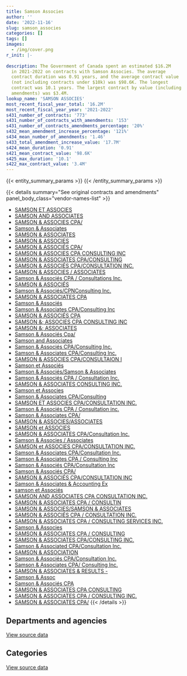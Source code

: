 ```yaml
---
title: Samson Associes
author: ''
date: '2022-11-16'
slug: samson_associes
categories: []
tags: []
images:
  - /img/cover.png
r_init: |-
  
description: The Government of Canada spent an estimated $16.2M
  in 2021-2022 on contracts with Samson Associes. The average
  contract duration was 0.91 years, and the average contract value
  (not including contracts under $10k) was $98.6K. The longest
  contract was 10.1 years. The largest contract by value (including
  amendments) was $3.4M.
lookup_name: 'SAMSON ASSOCIES'
most_recent_fiscal_year_total: '16.2M'
most_recent_fiscal_year_year: '2021-2022'
s431_number_of_contracts: '773'
s431_number_of_contracts_with_amendments: '153'
s431_number_of_contracts_amendments_percentage: '20%'
s432_mean_amendment_increase_percentage: '121%'
s434_mean_number_of_amendments: '1.46'
s433_total_amendment_increase_value: '17.7M'
s424_mean_duration: '0.91'
s421_mean_contract_value: '98.6K'
s425_max_duration: '10.1'
s422_max_contract_value: '3.4M'
---
```


<script src="/rmarkdown-libs/htmlwidgets/htmlwidgets.js"></script>
<link href="/rmarkdown-libs/datatables-css/datatables-crosstalk.css" rel="stylesheet" />
<script src="/rmarkdown-libs/datatables-binding/datatables.js"></script>
<script src="/rmarkdown-libs/jquery/jquery-3.6.0.min.js"></script>
<link href="/rmarkdown-libs/dt-core-bootstrap/css/dataTables.bootstrap.min.css" rel="stylesheet" />
<link href="/rmarkdown-libs/dt-core-bootstrap/css/dataTables.bootstrap.extra.css" rel="stylesheet" />
<script src="/rmarkdown-libs/dt-core-bootstrap/js/jquery.dataTables.min.js"></script>
<script src="/rmarkdown-libs/dt-core-bootstrap/js/dataTables.bootstrap.min.js"></script>
<link href="/rmarkdown-libs/crosstalk/css/crosstalk.min.css" rel="stylesheet" />
<script src="/rmarkdown-libs/crosstalk/js/crosstalk.min.js"></script>
<script src="/rmarkdown-libs/htmlwidgets/htmlwidgets.js"></script>
<link href="/rmarkdown-libs/datatables-css/datatables-crosstalk.css" rel="stylesheet" />
<script src="/rmarkdown-libs/datatables-binding/datatables.js"></script>
<script src="/rmarkdown-libs/jquery/jquery-3.6.0.min.js"></script>
<link href="/rmarkdown-libs/dt-core-bootstrap/css/dataTables.bootstrap.min.css" rel="stylesheet" />
<link href="/rmarkdown-libs/dt-core-bootstrap/css/dataTables.bootstrap.extra.css" rel="stylesheet" />
<script src="/rmarkdown-libs/dt-core-bootstrap/js/jquery.dataTables.min.js"></script>
<script src="/rmarkdown-libs/dt-core-bootstrap/js/dataTables.bootstrap.min.js"></script>
<link href="/rmarkdown-libs/crosstalk/css/crosstalk.min.css" rel="stylesheet" />
<script src="/rmarkdown-libs/crosstalk/js/crosstalk.min.js"></script>

{{< entity_summary_params >}}
{{< /entity_summary_params >}}

{{< details summary="See original contracts and amendments" panel_body_class="vendor-names-list" >}}
- [SAMSON ET ASSOCIES](https://search.open.canada.ca/en/ct/?sort=contract_value_f%20desc&page=1&search_text=%22SAMSON%20ET%20ASSOCIES%22)
- [SAMSON AND ASSOCIATES](https://search.open.canada.ca/en/ct/?sort=contract_value_f%20desc&page=1&search_text=%22SAMSON%20AND%20ASSOCIATES%22)
- [SAMSON & ASSOCIES CPA/](https://search.open.canada.ca/en/ct/?sort=contract_value_f%20desc&page=1&search_text=%22SAMSON%20%26%20ASSOCIES%20CPA%2f%22)
- [Samson & Associates](https://search.open.canada.ca/en/ct/?sort=contract_value_f%20desc&page=1&search_text=%22Samson%20%26%20Associates%22)
- [SAMSON & ASSOCIATES](https://search.open.canada.ca/en/ct/?sort=contract_value_f%20desc&page=1&search_text=%22SAMSON%20%26%20ASSOCIATES%22)
- [SAMSON & ASSOCIES](https://search.open.canada.ca/en/ct/?sort=contract_value_f%20desc&page=1&search_text=%22SAMSON%20%26%20ASSOCIES%22)
- [SAMSON & ASSOCIÉS CPA/](https://search.open.canada.ca/en/ct/?sort=contract_value_f%20desc&page=1&search_text=%22SAMSON%20%26%20ASSOCI%c3%89S%20CPA%2f%22)
- [SAMSON & ASSOCIES CPA CONSULTING INC](https://search.open.canada.ca/en/ct/?sort=contract_value_f%20desc&page=1&search_text=%22SAMSON%20%26%20ASSOCIES%20CPA%20CONSULTING%20INC%22)
- [SAMSON & ASSOCIATES CPA/CONSULTING](https://search.open.canada.ca/en/ct/?sort=contract_value_f%20desc&page=1&search_text=%22SAMSON%20%26%20ASSOCIATES%20CPA%2fCONSULTING%22)
- [SAMSON & ASSOCIÉS CPA/CONSULTATION INC.](https://search.open.canada.ca/en/ct/?sort=contract_value_f%20desc&page=1&search_text=%22SAMSON%20%26%20ASSOCI%c3%89S%20CPA%2fCONSULTATION%20INC.%22)
- [SAMSON & ASSOCIES / ASSOCIATES](https://search.open.canada.ca/en/ct/?sort=contract_value_f%20desc&page=1&search_text=%22SAMSON%20%26%20ASSOCIES%20%2f%20ASSOCIATES%22)
- [Samson & Associés CPA / Consultations Inc.](https://search.open.canada.ca/en/ct/?sort=contract_value_f%20desc&page=1&search_text=%22Samson%20%26%20Associ%c3%a9s%20CPA%20%2f%20Consultations%20Inc.%22)
- [SAMSON & ASSOCIÉS](https://search.open.canada.ca/en/ct/?sort=contract_value_f%20desc&page=1&search_text=%22SAMSON%20%26%20ASSOCI%c3%89S%22)
- [Samson & Associés/CPNConsulting Inc.](https://search.open.canada.ca/en/ct/?sort=contract_value_f%20desc&page=1&search_text=%22Samson%20%26%20Associ%c3%a9s%2fCPNConsulting%20Inc.%22)
- [SAMSON & ASSOCIATES CPA](https://search.open.canada.ca/en/ct/?sort=contract_value_f%20desc&page=1&search_text=%22SAMSON%20%26%20ASSOCIATES%20CPA%22)
- [Samson & Associés](https://search.open.canada.ca/en/ct/?sort=contract_value_f%20desc&page=1&search_text=%22Samson%20%26%20Associ%c3%a9s%22)
- [Samson & Associates CPA/Consulting Inc](https://search.open.canada.ca/en/ct/?sort=contract_value_f%20desc&page=1&search_text=%22Samson%20%26%20Associates%20CPA%2fConsulting%20Inc%22)
- [SAMSON & ASSOCIÉS CPA](https://search.open.canada.ca/en/ct/?sort=contract_value_f%20desc&page=1&search_text=%22SAMSON%20%26%20ASSOCI%c3%89S%20CPA%22)
- [SAMSON &; ASSOCIES CPA CONSULTING INC](https://search.open.canada.ca/en/ct/?sort=contract_value_f%20desc&page=1&search_text=%22SAMSON%20%26%3b%20ASSOCIES%20CPA%20CONSULTING%20INC%22)
- [SAMSON &; ASSOCIATES](https://search.open.canada.ca/en/ct/?sort=contract_value_f%20desc&page=1&search_text=%22SAMSON%20%26%3b%20ASSOCIATES%22)
- [Samson & Associés Cpa/](https://search.open.canada.ca/en/ct/?sort=contract_value_f%20desc&page=1&search_text=%22Samson%20%26%20Associ%c3%a9s%20Cpa%2f%22)
- [Samson and Associates](https://search.open.canada.ca/en/ct/?sort=contract_value_f%20desc&page=1&search_text=%22Samson%20and%20Associates%22)
- [Samson & Associés CPA/Consulting Inc.](https://search.open.canada.ca/en/ct/?sort=contract_value_f%20desc&page=1&search_text=%22Samson%20%26%20Associ%c3%a9s%20CPA%2fConsulting%20Inc.%22)
- [Samson & Associates CPA/Consulting Inc.](https://search.open.canada.ca/en/ct/?sort=contract_value_f%20desc&page=1&search_text=%22Samson%20%26%20Associates%20CPA%2fConsulting%20Inc.%22)
- [SAMSON & ASSOCIES CPA/CONSULTAION I](https://search.open.canada.ca/en/ct/?sort=contract_value_f%20desc&page=1&search_text=%22SAMSON%20%26%20ASSOCIES%20CPA%2fCONSULTAION%20I%22)
- [Samson et Associés](https://search.open.canada.ca/en/ct/?sort=contract_value_f%20desc&page=1&search_text=%22Samson%20et%20Associ%c3%a9s%22)
- [Samson & Associés/Samson & Associates](https://search.open.canada.ca/en/ct/?sort=contract_value_f%20desc&page=1&search_text=%22Samson%20%26%20Associ%c3%a9s%2fSamson%20%26%20Associates%22)
- [Samson & Associés CPA / Consultation Inc.](https://search.open.canada.ca/en/ct/?sort=contract_value_f%20desc&page=1&search_text=%22Samson%20%26%20Associ%c3%a9s%20CPA%20%2f%20Consultation%20Inc.%22)
- [SAMSON & ASSOCIATES CONSULTING INC.](https://search.open.canada.ca/en/ct/?sort=contract_value_f%20desc&page=1&search_text=%22SAMSON%20%26%20ASSOCIATES%20CONSULTING%20INC.%22)
- [Samson et Associes](https://search.open.canada.ca/en/ct/?sort=contract_value_f%20desc&page=1&search_text=%22Samson%20et%20Associes%22)
- [Samson & Associates CPA/Consulting](https://search.open.canada.ca/en/ct/?sort=contract_value_f%20desc&page=1&search_text=%22Samson%20%26%20Associates%20CPA%2fConsulting%22)
- [SAMSON ET ASSOCIES CPA/CONSULTATION INC.](https://search.open.canada.ca/en/ct/?sort=contract_value_f%20desc&page=1&search_text=%22SAMSON%20ET%20ASSOCIES%20CPA%2fCONSULTATION%20INC.%22)
- [Samson & Associés CPA / Consultation inc.](https://search.open.canada.ca/en/ct/?sort=contract_value_f%20desc&page=1&search_text=%22Samson%20%26%20Associ%c3%a9s%20CPA%20%2f%20Consultation%20inc.%22)
- [Samson & Associates CPA/](https://search.open.canada.ca/en/ct/?sort=contract_value_f%20desc&page=1&search_text=%22Samson%20%26%20Associates%20CPA%2f%22)
- [SAMSON & ASSOCIES/ASSOCIATES](https://search.open.canada.ca/en/ct/?sort=contract_value_f%20desc&page=1&search_text=%22SAMSON%20%26%20ASSOCIES%2fASSOCIATES%22)
- [SAMSON et ASSOCIES](https://search.open.canada.ca/en/ct/?sort=contract_value_f%20desc&page=1&search_text=%22SAMSON%20et%20ASSOCIES%22)
- [SAMSON & ASSOCIATES CPA/Consultation Inc.](https://search.open.canada.ca/en/ct/?sort=contract_value_f%20desc&page=1&search_text=%22SAMSON%20%26%20ASSOCIATES%20CPA%2fConsultation%20Inc.%22)
- [Samson & Associes / Associates](https://search.open.canada.ca/en/ct/?sort=contract_value_f%20desc&page=1&search_text=%22Samson%20%26%20Associes%20%2f%20Associates%22)
- [SAMSON et ASSOCIES CPA/CONSULTATION INC.](https://search.open.canada.ca/en/ct/?sort=contract_value_f%20desc&page=1&search_text=%22SAMSON%20et%20ASSOCIES%20CPA%2fCONSULTATION%20INC.%22)
- [Samson & Associates CPA/Consultation Inc.](https://search.open.canada.ca/en/ct/?sort=contract_value_f%20desc&page=1&search_text=%22Samson%20%26%20Associates%20CPA%2fConsultation%20Inc.%22)
- [Samson & Associates CPA / Consulting Inc](https://search.open.canada.ca/en/ct/?sort=contract_value_f%20desc&page=1&search_text=%22Samson%20%26%20Associates%20CPA%20%2f%20Consulting%20Inc%22)
- [Samson & Associés CPA/Consultation Inc](https://search.open.canada.ca/en/ct/?sort=contract_value_f%20desc&page=1&search_text=%22Samson%20%26%20Associ%c3%a9s%20CPA%2fConsultation%20Inc%22)
- [Samson & Associés CPA/](https://search.open.canada.ca/en/ct/?sort=contract_value_f%20desc&page=1&search_text=%22Samson%20%26%20Associ%c3%a9s%20CPA%2f%22)
- [SAMSON & ASSOCIÉS CPA/CONSULTATION INC](https://search.open.canada.ca/en/ct/?sort=contract_value_f%20desc&page=1&search_text=%22SAMSON%20%26%20ASSOCI%c3%89S%20CPA%2fCONSULTATION%20INC%22)
- [Samson & Associates & Accounting Ex](https://search.open.canada.ca/en/ct/?sort=contract_value_f%20desc&page=1&search_text=%22Samson%20%26%20Associates%20%26%20Accounting%20Ex%22)
- [samson et Associés](https://search.open.canada.ca/en/ct/?sort=contract_value_f%20desc&page=1&search_text=%22samson%20et%20Associ%c3%a9s%22)
- [SAMSON AND ASSOCIATES CPA CONSULTATION INC.](https://search.open.canada.ca/en/ct/?sort=contract_value_f%20desc&page=1&search_text=%22SAMSON%20AND%20ASSOCIATES%20CPA%20CONSULTATION%20INC.%22)
- [SAMSON & ASSOCIATES CPA / CONSULTIN](https://search.open.canada.ca/en/ct/?sort=contract_value_f%20desc&page=1&search_text=%22SAMSON%20%26%20ASSOCIATES%20CPA%20%2f%20CONSULTIN%22)
- [SAMSON & ASSOCIES/SAMSON & ASSOCIATES](https://search.open.canada.ca/en/ct/?sort=contract_value_f%20desc&page=1&search_text=%22SAMSON%20%26%20ASSOCIES%2fSAMSON%20%26%20ASSOCIATES%22)
- [SAMSON & ASSOCIÉS CPA / CONSULTATION INC.](https://search.open.canada.ca/en/ct/?sort=contract_value_f%20desc&page=1&search_text=%22SAMSON%20%26%20ASSOCI%c3%89S%20CPA%20%2f%20CONSULTATION%20INC.%22)
- [SAMSON & ASSOCIATES CPA / CONSULTING SERVICES INC.](https://search.open.canada.ca/en/ct/?sort=contract_value_f%20desc&page=1&search_text=%22SAMSON%20%26%20ASSOCIATES%20CPA%20%2f%20CONSULTING%20SERVICES%20INC.%22)
- [Samson & Associes](https://search.open.canada.ca/en/ct/?sort=contract_value_f%20desc&page=1&search_text=%22Samson%20%26%20Associes%22)
- [SAMSON & ASSOCIATES CPA / CONSULTING](https://search.open.canada.ca/en/ct/?sort=contract_value_f%20desc&page=1&search_text=%22SAMSON%20%26%20ASSOCIATES%20CPA%20%2f%20CONSULTING%22)
- [SAMSON & ASSOCIATES CPA/CONSULTING INC.](https://search.open.canada.ca/en/ct/?sort=contract_value_f%20desc&page=1&search_text=%22SAMSON%20%26%20ASSOCIATES%20CPA%2fCONSULTING%20INC.%22)
- [Samson & Associated CPA/Consultation Inc.](https://search.open.canada.ca/en/ct/?sort=contract_value_f%20desc&page=1&search_text=%22Samson%20%26%20Associated%20CPA%2fConsultation%20Inc.%22)
- [SAMSON & ASSOCIATION](https://search.open.canada.ca/en/ct/?sort=contract_value_f%20desc&page=1&search_text=%22SAMSON%20%26%20ASSOCIATION%22)
- [Samson & Associés CPA/Consultation Inc.](https://search.open.canada.ca/en/ct/?sort=contract_value_f%20desc&page=1&search_text=%22Samson%20%26%20Associ%c3%a9s%20CPA%2fConsultation%20Inc.%22)
- [Samson & Associates CPA/ Consulting Inc.](https://search.open.canada.ca/en/ct/?sort=contract_value_f%20desc&page=1&search_text=%22Samson%20%26%20Associates%20CPA%2f%20Consulting%20Inc.%22)
- [SAMSON & ASSOCIATES & RESULTS -](https://search.open.canada.ca/en/ct/?sort=contract_value_f%20desc&page=1&search_text=%22SAMSON%20%26%20ASSOCIATES%20%26%20RESULTS%20-%22)
- [Samson & Assoc](https://search.open.canada.ca/en/ct/?sort=contract_value_f%20desc&page=1&search_text=%22Samson%20%26%20Assoc%22)
- [Samson & Associés CPA](https://search.open.canada.ca/en/ct/?sort=contract_value_f%20desc&page=1&search_text=%22Samson%20%26%20Associ%c3%a9s%20CPA%22)
- [SAMSON & ASSOCIATES CPA CONSULTING](https://search.open.canada.ca/en/ct/?sort=contract_value_f%20desc&page=1&search_text=%22SAMSON%20%26%20ASSOCIATES%20CPA%20CONSULTING%22)
- [SAMSON & ASSOCIATES CPA / CONSULTING INC.](https://search.open.canada.ca/en/ct/?sort=contract_value_f%20desc&page=1&search_text=%22SAMSON%20%26%20ASSOCIATES%20CPA%20%2f%20CONSULTING%20INC.%22)
- [SAMSON & ASSOCIATES CPA/](https://search.open.canada.ca/en/ct/?sort=contract_value_f%20desc&page=1&search_text=%22SAMSON%20%26%20ASSOCIATES%20CPA%2f%22)
{{< /details >}}

## Departments and agencies

<div id="htmlwidget-1" style="width:100%;height:auto;" class="datatables html-widget"></div>
<script type="application/json" data-for="htmlwidget-1">{"x":{"style":"bootstrap","filter":"none","vertical":false,"data":[["<a href=\"/departments/aafc-aac/\">Agriculture and Agri-Food Canada<\/a>","<a href=\"/departments/aandc-aadnc/\">Crown-Indigenous Relations and Northern Affairs Canada<\/a>","<a href=\"/departments/acoa-apeca/\">Atlantic Canada Opportunities Agency<\/a>","<a href=\"/departments/cas-satj/\">Courts Administration Service<\/a>","<a href=\"/departments/cbsa-asfc/\">Canada Border Services Agency<\/a>","<a href=\"/departments/ced-dec/\">Canada Economic Development for Quebec Regions<\/a>","<a href=\"/departments/cfia-acia/\">Canadian Food Inspection Agency<\/a>","<a href=\"/departments/cgc-ccg/\">Canadian Grain Commission<\/a>","<a href=\"/departments/chrc-ccdp/\">Canadian Human Rights Commission<\/a>","<a href=\"/departments/cic/\">Immigration, Refugees and Citizenship Canada<\/a>","<a href=\"/departments/cihr-irsc/\">Canadian Institutes of Health Research<\/a>","<a href=\"/departments/cnsc-ccsn/\">Canadian Nuclear Safety Commission<\/a>","<a href=\"/departments/cra-arc/\">Canada Revenue Agency<\/a>","<a href=\"/departments/crtc/\">Canadian Radio-television and Telecommunications Commission<\/a>","<a href=\"/departments/csa-asc/\">Canadian Space Agency<\/a>","<a href=\"/departments/csc-scc/\">Correctional Service of Canada<\/a>","<a href=\"/departments/csps-efpc/\">Canada School of Public Service<\/a>","<a href=\"/departments/dfatd-maecd/\">Global Affairs Canada<\/a>","<a href=\"/departments/dfo-mpo/\">Fisheries and Oceans Canada<\/a>","<a href=\"/departments/dnd-mdn/\">National Defence<\/a>","<a href=\"/departments/ec/\">Environment and Climate Change Canada<\/a>","<a href=\"/departments/elections/\">Elections Canada<\/a>","<a href=\"/departments/esdc-edsc/\">Employment and Social Development Canada<\/a>","<a href=\"/departments/fcac-acfc/\">Financial Consumer Agency of Canada<\/a>","<a href=\"/departments/feddevontario/\">Federal Economic Development Agency for Southern Ontario<\/a>","<a href=\"/departments/fin/\">Department of Finance Canada<\/a>","<a href=\"/departments/fja-cmf/\">Office of the Commissioner for Federal Judicial Affairs Canada<\/a>","<a href=\"/departments/hc-sc/\">Health Canada<\/a>","<a href=\"/departments/iaac-aeic/\">Impact Assessment Agency of Canada<\/a>","<a href=\"/departments/ic/\">Innovation, Science and Economic Development Canada<\/a>","<a href=\"/departments/infc/\">Infrastructure Canada<\/a>","<a href=\"/departments/irb-cisr/\">Immigration and Refugee Board of Canada<\/a>","<a href=\"/departments/isc-sac/\">Indigenous Services Canada<\/a>","<a href=\"/departments/jus/\">Department of Justice Canada<\/a>","<a href=\"/departments/mpcc-cppm/\">Military Police Complaints Commission of Canada<\/a>","<a href=\"/departments/nrc-cnrc/\">National Research Council Canada<\/a>","<a href=\"/departments/nrcan-rncan/\">Natural Resources Canada<\/a>","<a href=\"/departments/nserc-crsng/\">Natural Sciences and Engineering Research Council of Canada<\/a>","<a href=\"/departments/oag-bvg/\">Office of the Auditor General of Canada<\/a>","<a href=\"/departments/oci-bec/\">The Correctional Investigator Canada<\/a>","<a href=\"/departments/ocol-clo/\">Office of the Commissioner of Official Languages<\/a>","<a href=\"/departments/oic-ci/\">Office of the Information Commissioner of Canada<\/a>","<a href=\"/departments/opc-cpvp/\">Office of the Privacy Commissioner of Canada<\/a>","<a href=\"/departments/osfi-bsif/\">Office of the Superintendent of Financial Institutions Canada<\/a>","<a href=\"/departments/osgg-bsgg/\">Office of the Secretary to the Governor General<\/a>","<a href=\"/departments/pc/\">Parks Canada<\/a>","<a href=\"/departments/pch/\">Canadian Heritage<\/a>","<a href=\"/departments/pco-bcp/\">Privy Council Office<\/a>","<a href=\"/departments/phac-aspc/\">Public Health Agency of Canada<\/a>","<a href=\"/departments/polar-polaire/\">Polar Knowledge Canada<\/a>","<a href=\"/departments/ppsc-sppc/\">Public Prosecution Service of Canada<\/a>","<a href=\"/departments/ps-sp/\">Public Safety Canada<\/a>","<a href=\"/departments/psc-cfp/\">Public Service Commission of Canada<\/a>","<a href=\"/departments/pwgsc-tpsgc/\">Public Services and Procurement Canada<\/a>","<a href=\"/departments/ssc-spc/\">Shared Services Canada<\/a>","<a href=\"/departments/sshrc-crsh/\">Social Sciences and Humanities Research Council of Canada<\/a>","<a href=\"/departments/statcan/\">Statistics Canada<\/a>","<a href=\"/departments/tbs-sct/\">Treasury Board of Canada Secretariat<\/a>","<a href=\"/departments/tc/\">Transport Canada<\/a>","<a href=\"/departments/tsb-bst/\">Transportation Safety Board of Canada<\/a>","<a href=\"/departments/vac-acc/\">Veterans Affairs Canada<\/a>","<a href=\"/departments/wage/\">Department for Women and Gender Equality<\/a>"],[370168.36,266421.92,null,162594.74,709916.34,36792,26250,5081.78,36640.25,73009.13,null,73790.37,null,null,142971.07,202122.92,194277.35,432853.74,216138.84,210473.08,105546.36,590244.24,417110.12,101093.22,5449.47,44530.35,null,null,23857.55,73267.83,113360.37,null,316720.39,200196.98,24950.4,null,370705.35,82179.18,264142.63,null,251887.46,44017.06,null,null,3861.05,564398.07,275950.32,89759.74,82836.2,null,14162.69,30510,110995.55,654325.15,287584.07,41951.25,24950.4,117537.33,592957.76,15828.38,11256.37,43553.45],[416063.61,484401.14,24437.5,138225.4,671225.15,null,152935.42,38536.85,80498.38,112661,null,95667.19,null,null,59739.83,241129.15,89599.77,336725.63,83055,76506.66,56761.51,538258.35,618796.8,23154.73,18927.5,null,null,101389.25,117157.63,136661.8,223078.61,null,370715.86,383765.46,24860,194723.52,150582.51,232910.53,676095.72,null,234379.54,18498.2,155257.71,null,26663.08,416009.15,229809.73,null,33900,14834.41,19876.66,36047,187209.08,846267.17,440378.1,null,null,227693.66,184071.71,25792.57,131807.77,111472.45],[595056.7,291536.97,null,137847.74,877395.93,null,58370.68,null,45707.28,76416.25,24998.99,106285.18,17231.37,10090.64,215643.05,855754.16,null,660209.06,63999.37,239306.75,55938.07,170083.01,190939.76,10067.27,103401.36,null,null,null,null,73910.12,221661.73,31075,60350.63,362926.67,null,966330.63,570967.98,101521.63,870970.4,null,271446.21,null,6514.01,null,null,325794.83,105852.76,null,33432,15081.65,36818.71,107460.43,186697.58,716833.56,807061.97,null,96615,220520.02,277692.38,null,null,111167.88],[542971.35,40517.04,null,137847.74,978160.69,null,391510.46,null,79906.35,94318.2,109528.56,127185.04,22725.43,29230.81,203490.7,966440.28,12995.83,813883.55,46108.81,507885.07,137552.5,null,545352.29,null,496598.64,null,40000,null,null,111671,378024.69,null,51901.76,362926.67,28887.6,588294,628371.91,27121.77,1736053.23,28250,932488.88,49582.97,6812.64,29808.98,null,382007.39,220137.22,null,470337,null,53675,185887.57,186697.58,800713.34,640701.17,null,228525.48,343848.28,307672.76,null,1000464.4,89024.74]],"container":"<table class=\"table table-striped table-hover row-border order-column display\">\n  <thead>\n    <tr>\n      <th>Department<\/th>\n      <th>2018-2019<\/th>\n      <th>2019-2020<\/th>\n      <th>2020-2021<\/th>\n      <th>2021-2022<\/th>\n    <\/tr>\n  <\/thead>\n<\/table>","options":{"order":[[4,"desc"]],"pageLength":10,"autoWidth":true,"columnDefs":[{"targets":1,"render":"function(data, type, row, meta) {\n    return type !== 'display' ? data : DTWidget.formatCurrency(data, \"$\", 2, 3, \",\", \".\", true, null);\n  }"},{"targets":2,"render":"function(data, type, row, meta) {\n    return type !== 'display' ? data : DTWidget.formatCurrency(data, \"$\", 2, 3, \",\", \".\", true, null);\n  }"},{"targets":3,"render":"function(data, type, row, meta) {\n    return type !== 'display' ? data : DTWidget.formatCurrency(data, \"$\", 2, 3, \",\", \".\", true, null);\n  }"},{"targets":4,"render":"function(data, type, row, meta) {\n    return type !== 'display' ? data : DTWidget.formatCurrency(data, \"$\", 2, 3, \",\", \".\", true, null);\n  }"},{"width":"16%","targets":[1,2,3,4]},{"className":"dt-right","targets":[1,2,3,4]}],"orderClasses":false}},"evals":["options.columnDefs.0.render","options.columnDefs.1.render","options.columnDefs.2.render","options.columnDefs.3.render"],"jsHooks":[]}</script>
<p class="text-right">
<a href="https://github.com/GoC-Spending/contracts-data/tree/main/data/out/vendors/samson_associes/summary_by_fiscal_year_by_department.csv" class="source-data-link btn btn-link">View source data</a>
</p>

## Categories

<div id="htmlwidget-2" style="width:100%;height:auto;" class="datatables html-widget"></div>
<script type="application/json" data-for="htmlwidget-2">{"x":{"style":"bootstrap","filter":"none","vertical":false,"data":[["<a href=\"/categories/defence/\">Defence<\/a>","<a href=\"/categories/professional_services/\">Professional services<\/a>","<a href=\"/categories/information_technology/\">Information technology<\/a>","<a href=\"/categories/medical/\">Medical<\/a>","<a href=\"/categories/travel/\">Travel<\/a>","<a href=\"/categories/security_and_protection/\">Security and protection<\/a>","<a href=\"/categories/human_capital/\">Human capital<\/a>"],[null,7717437.42,1036718.44,29045.56,85803.02,null,282174.17],[11548.6,8569578.65,1279038.97,43810.33,86038.1,83055,236145.82],[null,9997360.07,1156216.95,21531.38,null,null,209874.98],[null,14064853.35,1403039.68,28085.38,null,37780.31,660338.65]],"container":"<table class=\"table table-striped table-hover row-border order-column display\">\n  <thead>\n    <tr>\n      <th>Category<\/th>\n      <th>2018-2019<\/th>\n      <th>2019-2020<\/th>\n      <th>2020-2021<\/th>\n      <th>2021-2022<\/th>\n    <\/tr>\n  <\/thead>\n<\/table>","options":{"order":[[4,"desc"]],"dom":"t","pageLength":30,"autoWidth":true,"columnDefs":[{"targets":1,"render":"function(data, type, row, meta) {\n    return type !== 'display' ? data : DTWidget.formatCurrency(data, \"$\", 2, 3, \",\", \".\", true, null);\n  }"},{"targets":2,"render":"function(data, type, row, meta) {\n    return type !== 'display' ? data : DTWidget.formatCurrency(data, \"$\", 2, 3, \",\", \".\", true, null);\n  }"},{"targets":3,"render":"function(data, type, row, meta) {\n    return type !== 'display' ? data : DTWidget.formatCurrency(data, \"$\", 2, 3, \",\", \".\", true, null);\n  }"},{"targets":4,"render":"function(data, type, row, meta) {\n    return type !== 'display' ? data : DTWidget.formatCurrency(data, \"$\", 2, 3, \",\", \".\", true, null);\n  }"},{"width":"16%","targets":[1,2,3,4]},{"className":"dt-right","targets":[1,2,3,4]}],"orderClasses":false,"lengthMenu":[10,25,30,50,100]}},"evals":["options.columnDefs.0.render","options.columnDefs.1.render","options.columnDefs.2.render","options.columnDefs.3.render"],"jsHooks":[]}</script>
<p class="text-right">
<a href="https://github.com/GoC-Spending/contracts-data/tree/main/data/out/vendors/samson_associes/summary_by_fiscal_year_by_category.csv" class="source-data-link btn btn-link">View source data</a>
</p>
